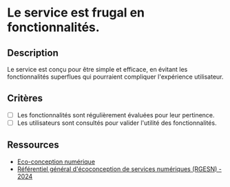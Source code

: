 # Le service est frugal en fonctionnalités.

## Description

Le service est conçu pour être simple et efficace, en évitant les fonctionnalités superflues qui pourraient compliquer l'expérience utilisateur.

## Critères

- [ ] Les fonctionnalités sont régulièrement évaluées pour leur pertinence.
- [ ] Les utilisateurs sont consultés pour valider l'utilité des fonctionnalités.

## Ressources

- [Eco-conception numérique](https://ecoconception-numerique.com/)
- [Référentiel général d'écoconception de services numériques (RGESN) - 2024](https://ecoresponsable.numerique.gouv.fr/publications/referentiel-general-ecoconception/)
